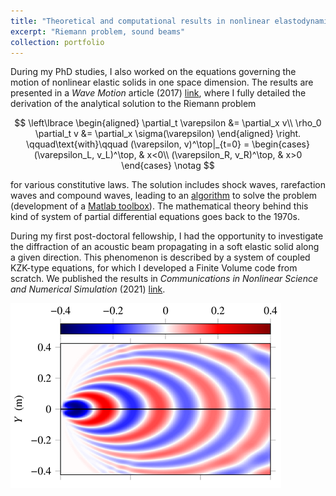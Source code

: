 ```yaml
---
title: "Theoretical and computational results in nonlinear elastodynamics"
excerpt: "Riemann problem, sound beams"
collection: portfolio
---
```


During my PhD studies, I also worked on the equations governing the motion of nonlinear elastic solids in one space dimension. The results are presented in a <i>Wave Motion</i> article (2017) [link](https://harold-berjamin.github.io/publication/2017-06-27-wamot), where I fully detailed the derivation of the analytical solution to the Riemann problem

$$
\left\lbrace
\begin{aligned}
\partial_t \varepsilon &= \partial_x v\\
\rho_0 \partial_t v &= \partial_x \sigma(\varepsilon)
\end{aligned}
\right.
\qquad\text{with}\qquad
(\varepsilon, v)^\top|_{t=0} = \begin{cases}
(\varepsilon_L, v_L)^\top, & x<0\\
(\varepsilon_R, v_R)^\top, & x>0
\end{cases}
\notag
$$

for various constitutive laws. The solution includes shock waves, rarefaction waves and compound waves, leading to an [algorithm](http://gchiavassa.perso.centrale-marseille.fr/RiemannElasto/) to solve the problem (development of a [Matlab toolbox](https://www.mathworks.com/matlabcentral/fileexchange/63424-riemannelasto1d)). The mathematical theory behind this kind of system of partial differential equations goes back to the 1970s.

During my first post-doctoral fellowship, I had the opportunity to investigate the diffraction of an acoustic beam propagating in a soft elastic solid along a given direction. This phenomenon is described by a system of coupled KZK-type equations, for which I developed a Finite Volume code from scratch. We published the results in <i>Communications in Nonlinear Science and Numerical Simulation</i> (2021) [link](https://harold-berjamin.github.io/publication/2021-09-08-cnsns).

<img src='/images/Elast.png'>